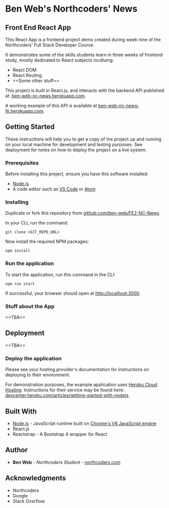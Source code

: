 # Ben Web's Northcoders' News

## Front End React App

This React App is a frontend project demo created during week nine of the Northcoders' Full Stack Developer Course.

It demonstrates some of the skills students learn in three weeks of frontend study, mostly dedicated to React subjects incdluing:

* React DOM 
* React Routing
* ==Some other stuff==

This project is built in React.js, and interacts with the backend API published at: [ben-web-nc-news.herokuapp.com](https://ben-web-nc-news.herokuapp.com/).

A working example of this API is available at [ben-web-nc-news-fe.herokuapp.com](https://ben-web-nc-news-fe.herokuapp.com/).

## Getting Started

These instructions will help you to get a copy of the project up and running on your local machine for development and testing purposes. See deployment for notes on how to deploy the project on a live system.

### Prerequisites

Before installing this project, ensure you have this software installed:

* [Node.js](https://nodejs.org/en/download/)
* A code editor such as [VS Code](https://code.visualstudio.com/download) or [Atom](https://flight-manual.atom.io/getting-started/sections/installing-atom/)

### Installing

Duplicate or fork this repository from [github.com/ben-web/FE2-NC-News](https://github.com/ben-web/FE2-NC-News).

In your CLI, run the command:

```text
git clone <GIT_REPO_URL>
```

Now install the required NPM packages:

```text
npm install
```

### Run the application

To start the application, run this command in the CLI:

```text
npm run start
```

If successful, your browser should open at [http://localhost:3000](http://localhost:3000).

### Stuff about the App

==TBA==

## Deployment

==TBA==

### Deploy the application

Please see your hosting provider's documentation for instructions on deploying to their environment.

For demonstration purposes, the example application uses [Heroku Cloud Hosting](https://www.heroku.com/). Instructions for their service may be found here: [devcenter.heroku.com/articles/getting-started-with-nodejs](https://devcenter.heroku.com/articles/getting-started-with-nodejs).

## Built With

* [Node.js](https://nodejs.org/) - JavaScript runtime built on [Chrome's V8 JavaScript engine](https://developers.google.com/v8/)
* React.js
* Reactstrap - A Bootstrap 4 wrapper for React

## Author

* **Ben Web** - *Northcoders Student* - [northcoders.com](https://northcoders.com)

## Acknowledgments

* Northcoders
* Google
* Stack Overflow
